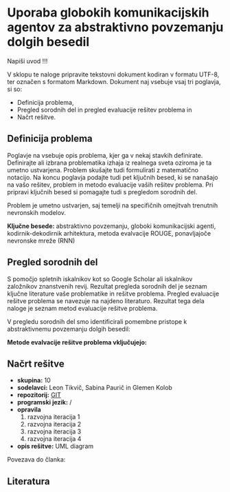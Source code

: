 # Uporaba globokih komunikacijskih agentov za abstraktivno povzemanju dolgih besedil
Napiši uvod !!!


V sklopu te naloge pripravite tekstovni dokument kodiran v formatu UTF-8, ter označen s formatom Markdown. Dokument naj vsebuje vsaj tri poglavja, si so:

- Definicija problema,
- Pregled sorodnih del in pregled evaluacije rešitev problema in
- Načrt rešitve.

 ## Definicija problema
 Poglavje na vsebuje opis problema, kjer ga v nekaj stavkih definirate. Definirajte ali izbrana problematika izhaja iz realnega sveta oziroma je ta umetno ustvarjena. Problem skušajte tudi formulirati z matematično notacijo. Na koncu poglavja podajte tudi pet ključnih besed, ki se nanašajo na vašo rešitev, problem in metodo evaluacije vaših rešitev problema. Pri pripravi ključnih besed si pomagajte tudi s pregledom sorodnih del.

 Problem je umetno ustvarjen, saj temelji na specifičnih omejitvah trenutnih nevronskih modelov.

 **Ključne besede:** abstraktivno povzemanju, globoki komunikacijski agenti, kodirnik-dekodirnik arhitektura, metoda evalvacije ROUGE, ponavljajoče nevronske mreže (RNN)
 
 ## Pregled sorodnih del
 S pomočjo spletnih iskalnikov kot so Google Scholar ali iskalnikov založnikov znanstvenih revij. Rezultat pregleda sorodnih del je seznam ključne literature vaše problematike in rešitve problema. Pregled evaluacije rešitve problema se navezuje na najdeno literaturo. Rezultat tega dela naloge je seznam metod evaluacije rešitve problema.

V pregledu sorodnih del smo identificirali pomembne pristope k abstraktivnemu povzemanju dolgih besedil:

**Metode evalvacije rešitve problema vključujejo:**
 
 ## Načrt rešitve
 
 - **skupina:** 10
 - **sodelavci:** Leon Tikvič, Sabina Paurič in Glemen Kolob
 - **repozitorij:** [GIT](https://github.com/dolfa321/POVEZLJIVI-SISTEMI-IN-INTELIGENTNE-STORITVE)
 - **programski jezik:** /
 - **opravila**
     1. razvojna iteracija 1
     2. razvojna iteracija 2
     3. razvojna iteracija 3
     4. razvojna iteracija 4
 - **opis rešitve:** UML diagram

Povezava do članka: 

## Literatura
